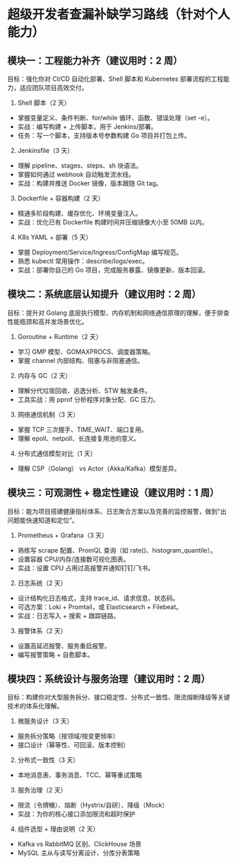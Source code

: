 # 超级开发者查漏补缺学习路线（针对个人能力）

## 模块一：工程能力补齐（建议用时：2 周）

目标：强化你对 CI/CD 自动化部署、Shell 脚本和 Kubernetes 部署流程的工程能力，适应团队项目高效交付。

1. Shell 脚本（2 天）
- 掌握变量定义、条件判断、for/while 循环、函数、错误处理（set -e）。
- 实战：编写构建 + 上传脚本，用于 Jenkins/部署。
- 任务：写一个脚本，支持版本号参数构建 Go 项目并打包上传。

2. Jenkinsfile（3 天）
- 理解 pipeline、stages、steps、sh 块语法。
- 掌握如何通过 webhook 自动触发流水线。
- 实战：构建并推送 Docker 镜像，版本跟随 Git tag。

3. Dockerfile + 容器构建（2 天）
- 精通多阶段构建、缓存优化、环境变量注入。
- 实战：优化已有 Dockerfile 构建时间并压缩镜像大小至 50MB 以内。

4. K8s YAML + 部署（5 天）
- 掌握 Deployment/Service/Ingress/ConfigMap 编写规范。
- 熟悉 kubectl 常用操作：describe/logs/exec。
- 实战：部署你自己的 Go 项目，完成服务暴露、镜像更新、版本回滚。


## 模块二：系统底层认知提升（建议用时：2 周）

目标：提升对 Golang 底层执行模型、内存机制和网络通信原理的理解，便于排查性能瓶颈和高并发场景优化。

1. Goroutine + Runtime（2 天）
- 学习 GMP 模型、GOMAXPROCS、调度器策略。
- 掌握 channel 内部结构、阻塞与非阻塞通信。

2. 内存与 GC（2 天）
- 理解分代垃圾回收、逃逸分析、STW 触发条件。
- 工具实战：用 pprof 分析程序对象分配、GC 压力。

3. 网络通信机制（3 天）
- 掌握 TCP 三次握手、TIME_WAIT、端口复用。
- 理解 epoll、netpoll、长连接复用池的意义。

4. 分布式通信模型对比（1 天）
- 理解 CSP（Golang） vs Actor（Akka/Kafka）模型差异。


## 模块三：可观测性 + 稳定性建设（建议用时：1 周）

目标：能为项目搭建健康指标体系、日志聚合方案以及完善的监控报警，做到“出问题能快速知道和定位”。

1. Prometheus + Grafana（3 天）
- 熟练写 scrape 配置、PromQL 查询（如 rate()、histogram_quantile）。
- 设置容器 CPU/内存/连接数可视化图表。
- 实战：设置 CPU 占用过高报警并通知钉钉/飞书。

2. 日志系统（2 天）
- 设计结构化日志格式，支持 trace_id、请求信息、状态码。
- 可选方案：Loki + Promtail，或 Elasticsearch + Filebeat。
- 实战：日志写入 + 搜索 + 跟踪链路。

3. 报警体系（2 天）
- 设置高延迟报警、服务重启报警。
- 编写报警策略 + 自愈脚本。


## 模块四：系统设计与服务治理（建议用时：2 周）

目标：构建你对大型服务拆分、接口稳定性、分布式一致性、限流熔断降级等关键技术的体系化理解。

1. 微服务设计（3 天）
- 服务拆分策略（按领域/按变更频率）
- 接口设计（幂等性、可回滚、版本控制）

2. 分布式一致性（3 天）
- 本地消息表、事务消息、TCC、幂等重试策略

3. 服务治理（2 天）
- 限流（令牌桶）、熔断（Hystrix/自研）、降级（Mock）
- 实战：为你的核心接口添加限流和超时保护

4. 组件选型 + 理由说明（2 天）
- Kafka vs RabbitMQ 区别、ClickHouse 场景
- MySQL 主从与读写分离设计、分库分表策略

